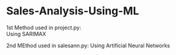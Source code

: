 # Sales-Analysis-Using-ML

1st Method used in project.py:  
Using SARIMAX

2nd MEthod used in salesann.py:
Using Artificial Neural Networks
